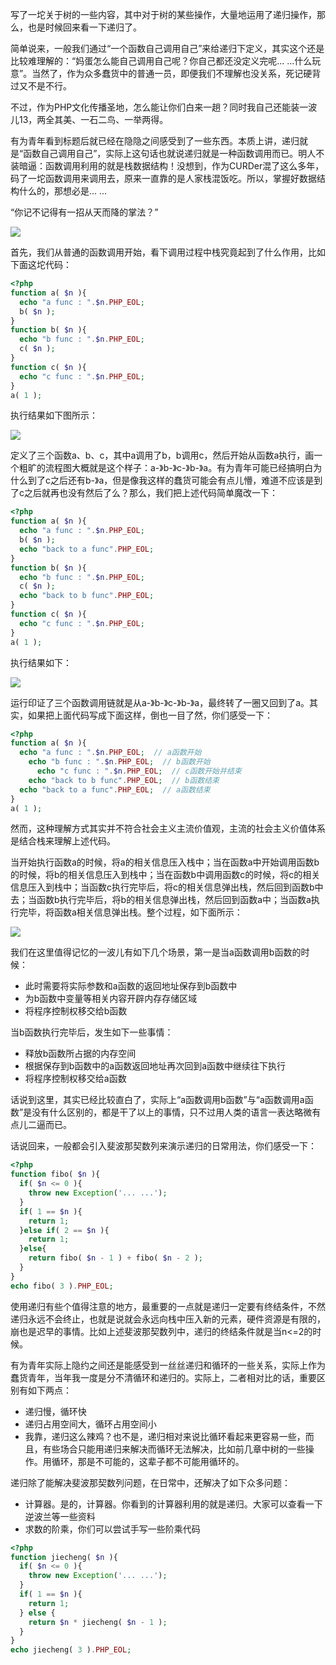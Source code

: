 写了一坨关于树的一些内容，其中对于树的某些操作，大量地运用了递归操作，那么，也是时候回来看一下递归了。

简单说来，一般我们通过“一个函数自己调用自己”来给递归下定义，其实这个还是比较难理解的：“妈蛋怎么能自己调用自己呢？你自己都还没定义完呢... ...什么玩意”。当然了，作为众多蠢货中的普通一员，即便我们不理解也没关系，死记硬背过又不是不行。

不过，作为PHP文化传播圣地，怎么能让你们白来一趟？同时我自己还能装一波儿13，两全其美、一石二鸟、一举两得。

有为青年看到标题后就已经在隐隐之间感受到了一些东西。本质上讲，递归就是“函数自己调用自己”，实际上这句话也就说递归就是一种函数调用而已。明人不装暗逼：函数调用利用的就是栈数据结构！没想到，作为CURDer混了这么多年，码了一坨函数调用来调用去，原来一直靠的是人家栈混饭吃。所以，掌握好数据结构什么的，那想必是... ...

“你记不记得有一招从天而降的掌法？”

![](http://static.ti-node.com/6411222699867111425)

首先，我们从普通的函数调用开始，看下调用过程中栈究竟起到了什么作用，比如下面这坨代码：

```php
<?php
function a( $n ){
  echo "a func : ".$n.PHP_EOL;
  b( $n );
}
function b( $n ){
  echo "b func : ".$n.PHP_EOL;
  c( $n );
}
function c( $n ){
  echo "c func : ".$n.PHP_EOL;
}
a( 1 );
```

执行结果如下图所示：

![](http://static.ti-node.com/6411225031006748673)

定义了三个函数a、b、c，其中a调用了b，b调用c，然后开始从函数a执行，画一个粗旷的流程图大概就是这个样子：a-》b-》c-》b-》a。有为青年可能已经搞明白为什么到了c之后还有b-》a，但是像我这样的蠢货可能会有点儿懵，难道不应该是到了c之后就再也没有然后了么？那么，我们把上述代码简单魔改一下：

```php
<?php
function a( $n ){
  echo "a func : ".$n.PHP_EOL;
  b( $n );
  echo "back to a func".PHP_EOL;
}
function b( $n ){
  echo "b func : ".$n.PHP_EOL;
  c( $n );
  echo "back to b func".PHP_EOL;
}
function c( $n ){
  echo "c func : ".$n.PHP_EOL;
}
a( 1 );
```

执行结果如下：

![](http://static.ti-node.com/6411225511401357312)

运行印证了三个函数调用链就是从a-》b-》c-》b-》a，最终转了一圈又回到了a。其实，如果把上面代码写成下面这样，倒也一目了然，你们感受一下：

```php
<?php
function a( $n ){
  echo "a func : ".$n.PHP_EOL;  // a函数开始
    echo "b func : ".$n.PHP_EOL;  // b函数开始
      echo "c func : ".$n.PHP_EOL;  // c函数开始并结束
    echo "back to b func".PHP_EOL;  // b函数结束
  echo "back to a func".PHP_EOL;  // a函数结束
}
a( 1 );
```

然而，这种理解方式其实并不符合社会主义主流价值观，主流的社会主义价值体系是结合栈来理解上述代码。

当开始执行函数a的时候，将a的相关信息压入栈中；当在函数a中开始调用函数b的时候，将b的相关信息压入到栈中；当在函数b中调用函数c的时候，将c的相关信息压入到栈中；当函数c执行完毕后，将c的相关信息弹出栈，然后回到函数b中去；当函数b执行完毕后，将b的相关信息弹出栈，然后回到函数a中；当函数a执行完毕，将函数a相关信息弹出栈。整个过程，如下面所示：

![](http://static.ti-node.com/6411228945957519360)

我们在这里值得记忆的一波儿有如下几个场景，第一是当a函数调用b函数的时候：

- 此时需要将实际参数和a函数的返回地址保存到b函数中
- 为b函数中变量等相关内容开辟内存存储区域
- 将程序控制权移交给b函数

当b函数执行完毕后，发生如下一些事情：

- 释放b函数所占据的内存空间
- 根据保存到b函数中的a函数返回地址再次回到a函数中继续往下执行
- 将程序控制权移交给a函数

话说到这里，其实已经比较直白了，实际上“a函数调用b函数”与“a函数调用a函数”是没有什么区别的，都是干了以上的事情，只不过用人类的语言一表达略微有点儿二逼而已。

话说回来，一般都会引入斐波那契数列来演示递归的日常用法，你们感受一下：

```php
<?php
function fibo( $n ){
  if( $n <= 0 ){
    throw new Exception('... ...');
  }
  if( 1 == $n ){
    return 1;  
  }else if( 2 == $n ){
    return 1;  
  }else{
    return fibo( $n - 1 ) + fibo( $n - 2 );  
  }
}
echo fibo( 3 ).PHP_EOL;
```

使用递归有些个值得注意的地方，最重要的一点就是递归一定要有终结条件，不然递归永远不会终止，也就是说就会永远向栈中压入新的元素，硬件资源是有限的，崩也是迟早的事情。比如上述斐波那契数列中，递归的终结条件就是当n<=2的时候。

有为青年实际上隐约之间还是能感受到一丝丝递归和循环的一些关系，实际上作为蠢货青年，当年我一度是分不清循环和递归的。实际上，二者相对比的话，重要区别有如下两点：

- 递归慢，循环快
- 递归占用空间大，循环占用空间小
- 我靠，递归这么辣鸡？也不是，递归相对来说比循环看起来更容易一些，而且，有些场合只能用递归来解决而循环无法解决，比如前几章中树的一些操作。用循环，那是不可能的，这辈子都不可能用循环的。

递归除了能解决斐波那契数列问题，在日常中，还解决了如下众多问题：

- 计算器。是的，计算器。你看到的计算器利用的就是递归。大家可以查看一下逆波兰等一些资料
- 求数的阶乘，你们可以尝试手写一些阶乘代码

```php
<?php
function jiecheng( $n ){
  if( $n <= 0 ){
    throw new Exception('... ...');
  }
  if( 1 == $n ){
    return 1;
  } else {
    return $n * jiecheng( $n - 1 );
  }
}
echo jiecheng( 3 ).PHP_EOL;
```

